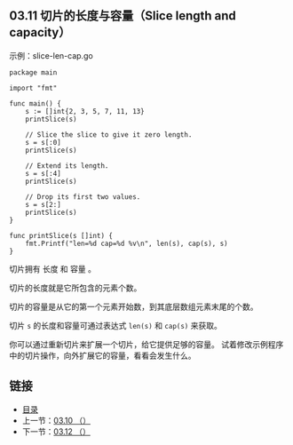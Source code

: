 ## 03.11 切片的长度与容量（Slice length and capacity）

示例：slice-len-cap.go

    package main

    import "fmt"

    func main() {
    	s := []int{2, 3, 5, 7, 11, 13}
    	printSlice(s)

    	// Slice the slice to give it zero length.
    	s = s[:0]
    	printSlice(s)

    	// Extend its length.
    	s = s[:4]
    	printSlice(s)

    	// Drop its first two values.
    	s = s[2:]
    	printSlice(s)
    }

    func printSlice(s []int) {
    	fmt.Printf("len=%d cap=%d %v\n", len(s), cap(s), s)
    }

切片拥有 长度 和 容量 。

切片的长度就是它所包含的元素个数。

切片的容量是从它的第一个元素开始数，到其底层数组元素末尾的个数。

切片 `s` 的长度和容量可通过表达式 `len(s)` 和 `cap(s)` 来获取。

你可以通过重新切片来扩展一个切片，给它提供足够的容量。 试着修改示例程序中的切片操作，向外扩展它的容量，看看会发生什么。

## 链接
* [目录](https://github.com/alpha2018/go-zh/blob/master/tour/directory.md)
* 上一节：[03.10 （）](https://github.com/alpha2018/go-zh/blob/master/tour/03.10.md)
* 下一节：[03.12 （）](https://github.com/alpha2018/go-zh/blob/master/tour/03.12.md)
